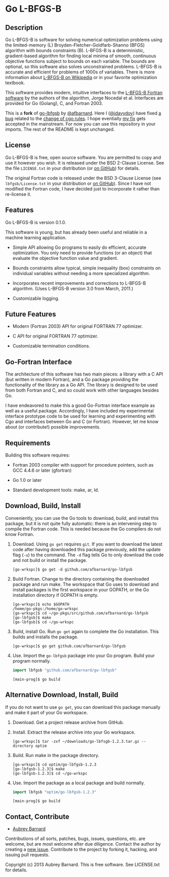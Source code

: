 Go L-BFGS-B
===========


Description
-----------

Go L-BFGS-B is software for solving numerical optimization problems
using the limited-memory (L) Broyden-Fletcher-Goldfarb-Shanno (BFGS)
algorithm with bounds constraints (B).  L-BFGS-B is a deterministic,
gradient-based algorithm for finding local minima of smooth, continuous
objective functions subject to bounds on each variable.  The bounds are
optional, so this software also solves unconstrained problems.  L-BFGS-B
is accurate and efficient for problems of 1000s of variables.  There is
more information about [L-BFGS-B on
Wikipedia](http://en.wikipedia.org/wiki/L-BFGS) or in your favorite
optimization textbook.

This software provides modern, intuitive interfaces to the [L-BFGS-B
Fortran
software](http://users.eecs.northwestern.edu/~nocedal/software.html) by
the authors of the algorithm, Jorge Nocedal et al.  Interfaces are
provided for Go (Golang), C, and Fortran 2003.

This is a **fork** of
[go-lbfgsb](https://github.com/afbarnard/go-lbfgsb) by
[@afbarnard](https://github.com/afbarnard). Here I
([@idavydov](https://github.com/idavydov)) have fixed
[a bug](https://github.com/afbarnard/go-lbfgsb/issues/4) related to
the
[change of cgo rules](https://github.com/golang/go/issues/12416). I
hope eventially
[my fix](https://github.com/afbarnard/go-lbfgsb/pull/7) gets accepted
in the mainstream. For now you can use this repository in your
imports. The rest of the README is kept unchanged.

License
-------

Go L-BFGS-B is free, open source software.  You are permitted to copy
and use it however you wish.  It is released under the BSD 2-Clause
License.  See the file `LICENSE.txt` in your distribution (or [on
GitHub](https://github.com/afbarnard/go-lbfgsb/blob/master/LICENSE.txt))
for details.

The original Fortran code is released under the BSD 3-Clause License
(see `lbfgsb/License.txt` in your distribution or [on
GitHub](https://github.com/afbarnard/go-lbfgsb/blob/master/lbfgsb/License.txt)).
Since I have not modified the Fortran code, I have decided just to
incorporate it rather than re-license it.


Features
--------

Go L-BFGS-B is version 0.1.0.

This software is young, but has already been useful and reliable in a
machine learning application.

* Simple API allowing Go programs to easily do efficient, accurate
  optimization.  You only need to provide functions (or an object) that
  evaluate the objective function value and gradient.

* Bounds constraints allow typical, simple inequality (box) constraints
  on individual variables without needing a more specialized algorithm.

* Incorporates recent improvements and corrections to L-BFGS-B
  algorithm.  (Uses L-BFGS-B version 3.0 from March, 2011.)

* Customizable logging.


Future Features
---------------

* Modern (Fortran 2003) API for original FORTRAN 77 optimizer.

* C API for original FORTRAN 77 optimizer.

* Customizable termination conditions.


Go-Fortran Interface
--------------------

The architecture of this software has two main pieces: a library with a
C API (but written in modern Fortran), and a Go package providing the
functionality of the library as a Go API.  The library is designed to be
used from both Fortran and C, and so could work with other languages
besides Go.

I have endeavored to make this a good Go-Fortran interface example as
well as a useful package.  Accordingly, I have included my experimental
interface prototype code to be used for learning and experimenting with
Cgo and interfaces between Go and C (or Fortran).  However, let me know
about (or contribute!) possible improvements.


Requirements
------------

Building this software requires:

* Fortran 2003 compiler with support for procedure pointers, such as GCC
  4.4.6 or later (gfortran)

* Go 1.0 or later

* Standard development tools: make, ar, ld.


Download, Build, Install
------------------------

Conveniently, you can use the Go tools to download, build, and install
this package, but it is not quite fully automatic: there is an
intervening step to compile the Fortran code.  This is needed because
the Go compilers do not know Fortran.

1. Download.  Using `go get` requires `git`.  If you want to download
   the latest code after having downloaded this package previously, add
   the update flag (`-u`) to the command.  The `-d` flag tells Go to
   only download the code and not build or install the package.

   ```shell
   [go-wrkspc]$ go get -d github.com/afbarnard/go-lbfgsb
   ```

2. Build Fortran.  Change to the directory containing the downloaded
   package and run make.  The workspace that Go uses to download and
   install packages is the first workspace in your GOPATH, or the Go
   installation directory if GOPATH is empty.

   ```shell
   [go-wrkspc]$ echo $GOPATH
   /home/go-pkgs:/home/go-wrkspc
   [go-wrkspc]$ cd ~/go-pkgs/src/github.com/afbarnard/go-lbfgsb
   [go-lbfgsb]$ make
   [go-lbfgsb]$ cd ~/go-wrkspc
   ```

3. Build, install Go.  Run `go get` again to complete the Go
   installation.  This builds and installs the package.

   ```shell
   [go-wrkspc]$ go get github.com/afbarnard/go-lbfgsb
   ```

4. Use.  Import the `go-lbfgsb` package into your Go program.  Build
   your program normally.

   ```go
   import lbfgsb "github.com/afbarnard/go-lbfgsb"
   ```

   ```shell
   [main-prog]$ go build
   ```


Alternative Download, Install, Build
------------------------------------

If you do not want to use `go get`, you can download this package
manually and make it part of your Go workspace.

1. Download.  Get a project release archive from GitHub.

2. Install.  Extract the release archive into your Go workspace.

   ```shell
   [go-wrkspc]$ tar -zxf ~/downloads/go-lbfsgb-1.2.3.tar.gz --directory optim
   ```

3. Build.  Run make in the package directory.

   ```shell
   [go-wrkspc]$ cd optim/go-lbfgsb-1.2.3
   [go-lbfgsb-1.2.3]$ make
   [go-lbfgsb-1.2.3]$ cd ~/go-wrkspc
   ```

4. Use.  Import the package as a local package and build normally.

   ```go
   import lbfgsb "optim/go-lbfgsb-1.2.3"
   ```

   ```shell
   [main-prog]$ go build
   ```


Contact, Contribute
-------------------

* [Aubrey Barnard](https://github.com/afbarnard)

Contributions of all sorts, patches, bugs, issues, questions, etc. are
welcome, but are most welcome after due diligence.  Contact the author
by creating a [new
issue](https://github.com/afbarnard/go-lbfgsb/issues/new).  Contribute
to the project by forking it, hacking, and issuing pull requests.


Copyright (c) 2013 Aubrey Barnard.  This is free software.  See
LICENSE.txt for details.
